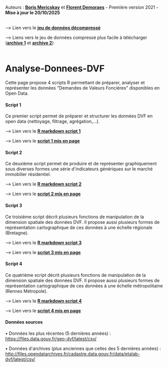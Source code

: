 Auteurs : <a href="https://perso.univ-rennes2.fr/boris.mericskay" target="_blank" rel="noopener"><strong>Boris Mericskay</strong></a> et <a href="https://perso.univ-rennes2.fr/florent.demoraes" target="_blank" rel="noopener"><strong>Florent Demoraes</strong></a> - Première version 2021 - <strong>Mise à jour le 20/10/2025</strong></a><br>
</br>


--> Lien vers le <a href="https://github.com/ESO-Rennes/Analyse-Donnees-DVF/blob/main/data" target="_blank" rel="noopener"><strong>jeu de données décompressé</strong></a>

--> Liens vers le jeu de données compressé plus facile à télécharger 
(<a href="https://github.com/ESO-Rennes/Analyse-Donnees-DVF/raw/main/Data_Part_1.7z" target="_blank" rel="noopener"><strong>archive 1</strong></a> et 
<a href="https://github.com/ESO-Rennes/Analyse-Donnees-DVF/raw/main/Data_Part_2.7z" target="_blank" rel="noopener"><strong>archive 2</strong></a>)<br>
</br>


# Analyse-Donnees-DVF
Cette page propose 4 scripts R permettant de préparer, analyser et représenter les données "Demandes de Valeurs Foncières" disponibles en Open Data.


#### Script 1 
Ce premier script permet de préparer et structurer les données DVF en open data (nettoyage, filtrage, agrégation,...).

--> Lien vers le <a href="https://github.com/ESO-Rennes/Analyse-Donnees-DVF/blob/main/ScriptDVF1.Rmd" target="_blank" rel="noopener"><strong>R markdown script 1</strong></a>

--> Lien vers le <a href="https://htmlpreview.github.io/?https://github.com/ESO-Rennes/Analyse-Donnees-DVF/blob/main/ScriptDVF1.html" target="_blank" rel="opener"><strong>script 1 mis en page</strong></a>


#### Script 2 
Ce deuxième script permet de produire et de représenter graphiquement sous diverses formes une série d'indicateurs génériques sur le marché immobilier résidentiel.

--> Lien vers le <a href="https://github.com/ESO-Rennes/Analyse-Donnees-DVF/blob/main/ScriptDVF2.Rmd" target="_blank" rel="noopener"><strong>R markdown script 2</strong></a>

--> Lien vers le <a href="https://htmlpreview.github.io/?https://github.com/ESO-Rennes/Analyse-Donnees-DVF/blob/main/ScriptDVF2.html" target="_blank" rel="opener"><strong>script 2 mis en page</strong></a>



#### Script 3
Ce troisième script décrit plusieurs fonctions de manipulation de la dimension spatiale des données DVF. Il propose aussi plusieurs formes de représentation cartographique de ces données à une échelle régionale (Bretagne).

--> Lien vers le <a href="https://github.com/ESO-Rennes/Analyse-Donnees-DVF/blob/main/ScriptDVF3.Rmd" target="_blank" rel="noopener"><strong>R markdown script 3</strong></a>

--> Lien vers le <a href="https://htmlpreview.github.io/?https://github.com/ESO-Rennes/Analyse-Donnees-DVF/blob/main/ScriptDVF3.html" target="_blank" rel="opener"><strong>script 3 mis en page</strong></a>



#### Script 4
Ce quatrième script décrit plusieurs fonctions de manipulation de la dimension spatiale des données DVF. Il propose aussi plusieurs formes de représentation cartographique de ces données à une échelle métropolitaine (Rennes Métropole).

--> Lien vers le <a href="https://github.com/ESO-Rennes/Analyse-Donnees-DVF/blob/main/ScriptDVF4.Rmd" target="_blank" rel="noopener"><strong>R markdown script 4</strong></a>

--> Lien vers le <a href="https://htmlpreview.github.io/?https://github.com/ESO-Rennes/Analyse-Donnees-DVF/blob/main/ScriptDVF4.html" target="_blank" rel="opener"><strong>script 4 mis en page</strong></a>



#### Données sources
•	Données les plus récentes (5 dernières années) :
https://files.data.gouv.fr/geo-dvf/latest/csv/

•	Données d'archives (plus anciennes que celles des 5 dernières années) :
http://files.opendatarchives.fr/cadastre.data.gouv.fr/data/etalab-dvf/latest/csv/ 




